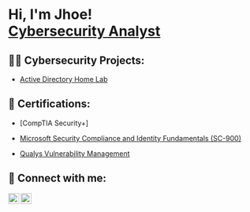 <h1>Hi, I'm Jhoe! <br/><a href="https://www.linkedin.com/in/joseph-igah/">Cybersecurity Analyst</a>
<h2>👨‍💻 Cybersecurity Projects:</h2>


  - [Active Directory Home Lab](https://github.com/joshmadakor1/Algorithms-Practice)


<h2> 📄 Certifications:</h2>


  - [CompTIA Security+]

  
 - [Microsoft Security Compliance and Identity Fundamentals (SC-900) ](https://www.credly.com/badges/970bb0ac-2d14-4c23-978f-595dcfb2b08a/public_url)
- [Qualys Vulnerability Management](https://qualys.sumtotal.host/learning/DataStore/QUALYS_PROD/Learning/Data/ExportToPDF/Diploma_8590f369-107e-44f5-9dda-c35dc34417a6.pdf)


<h2> 🤳 Connect with me:</h2>


[<img align="left" alt="Jhoe | LinkedIn" width="22px" src="https://cdn.jsdelivr.net/npm/simple-icons@v3/icons/linkedin.svg" />][linkedin]
[<img align="left" alt="Medium" width="22px" src="https://simpleicons.org/icons/medium.svg" />](https://medium.com/@ezejoeze)



[linkedin]: https://linkedin.com/in/joseph-igah

